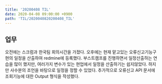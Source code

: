 ```yaml
---
title: '20200408 TIL'
date: 2020-04-08 09:00:00 +0900
path: 'TIL/2020040820200408_TIL'
---
```


## 업무

오전에는 스크럼과 한국팀 회의시간을 가졌다. 오후에는 현재 맡고있는 오류신고기능구현의 일정을 산출하여 redmine에 등록했다. 부스트캠프를 진행하면서 일정산출하는 연습을 많이 했지만, 여러가지 변수가 있는 현업에서 일정을 산출하기는 쉽지않았다. 하지만 사수분의 조언을 바탕으로 일정을 정할 수 있었다. 추가적으로 오류신고 API 문서에 조회기능에 대한 Output 형식을 작성했다.
